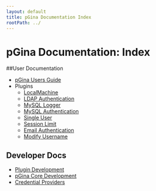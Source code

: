 ```yaml
---
layout: default
title: pGina Documentation Index
rootPath: ../
---
```


pGina Documentation: Index
===========================

##User Documentation

* [pGina Users Guide](user.html)
* Plugins
   * [LocalMachine](local_machine.html)
   * [LDAP Authentication](ldap.html)
   * [MySQL Logger](mysql_logger.html)
   * [MySQL Authentication](mysql_auth.html)
   * [Single User](single_user.html)
   * [Session Limit](session_limit.html)
   * [Email Authentication](email_auth.html)
   * [Modify Username](username_mod.html)

## Developer Docs

* [Plugin Development](plugins.html)
* [pGina Core Development](core.html)
* [Credential Providers](cp.html)
  